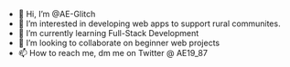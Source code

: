 - 👋 Hi, I’m @AE-Glitch
- 👀 I’m interested in developing web apps to support rural communites.
- 🌱 I’m currently learning Full-Stack Development
- 💞️ I’m looking to collaborate on beginner web projects
- 📫 How to reach me, dm me on Twitter @ AE19_87

<!---
AE-Glitch/AE-Glitch is a ✨ special ✨ repository because its `README.md` (this file) appears on your GitHub profile.
You can click the Preview link to take a look at your changes.
--->
